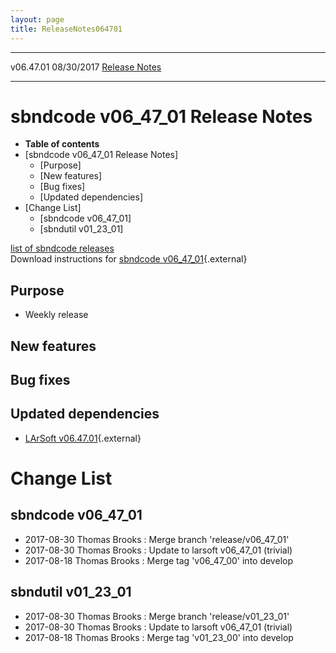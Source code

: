 ```yaml
---
layout: page
title: ReleaseNotes064701
---
```


  ----------- ------------ -- -- ------------------------------------------------------
  v06.47.01   08/30/2017         [Release Notes](ReleaseNotes064701.html)
  ----------- ------------ -- -- ------------------------------------------------------



sbndcode v06\_47\_01 Release Notes
======================================================================================

-   **Table of contents**
-   [sbndcode v06\_47\_01 Release
    Notes]
    -   [Purpose]
    -   [New features]
    -   [Bug fixes]
    -   [Updated dependencies]
-   [Change List]
    -   [sbndcode v06\_47\_01]
    -   [sbndutil v01\_23\_01]

[list of sbndcode
releases](List_of_SBND_code_releases.html)\
Download instructions for [sbndcode
v06\_47\_01](http://scisoft.fnal.gov/scisoft/bundles/sbnd/v06_47_01/sbndcode-v06_47_01.html){.external}



Purpose
----------------------------------

-   Weekly release



New features
--------------------------------------------



Bug fixes
--------------------------------------



Updated dependencies
------------------------------------------------------------

-   [LArSoft
    v06.47.01](https://cdcvs.fnal.gov/redmine/projects/larsoft/wiki/ReleaseNotes064701){.external}



Change List
==========================================



sbndcode v06\_47\_01
----------------------------------------------------------

-   2017-08-30 Thomas Brooks : Merge branch \'release/v06\_47\_01\'
-   2017-08-30 Thomas Brooks : Update to larsoft v06\_47\_01 (trivial)
-   2017-08-18 Thomas Brooks : Merge tag \'v06\_47\_00\' into develop



sbndutil v01\_23\_01
----------------------------------------------------------

-   2017-08-30 Thomas Brooks : Merge branch \'release/v01\_23\_01\'
-   2017-08-30 Thomas Brooks : Update to larsoft v06\_47\_01 (trivial)
-   2017-08-18 Thomas Brooks : Merge tag \'v01\_23\_00\' into develop
